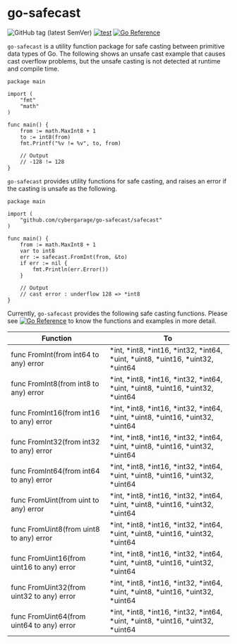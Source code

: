 # go-safecast

![GitHub tag (latest SemVer)](https://img.shields.io/github/v/tag/cybergarage/go-safecast)
[![test](https://github.com/cybergarage/go-safecast/actions/workflows/make.yml/badge.svg)](https://github.com/cybergarage/go-safecast/actions/workflows/make.yml)
[![Go Reference](https://pkg.go.dev/badge/github.com/cybergarage/go-safecast.svg)](https://pkg.go.dev/github.com/cybergarage/go-safecast)

`go-safecast` is a utility function package for safe casting between primitive data types of Go. The following shows an unsafe cast example that causes cast overflow problems, but the unsafe casting is not detected at runtime and compile time.

```
package main

import (
    "fmt"
    "math"
)

func main() {
    from := math.MaxInt8 + 1
    to := int8(from)
    fmt.Printf("%v != %v", to, from)

    // Output
    // -128 != 128
}
```

`go-safecast` provides utility functions for safe casting, and raises an error if the casting is unsafe as the following.

```
package main

import (
    "github.com/cybergarage/go-safecast/safecast"
)

func main() {
    from := math.MaxInt8 + 1
    var to int8
    err := safecast.FromInt(from, &to)
    if err := nil {
        fmt.Println(err.Error())
    }

    // Output
    // cast error : underflow 128 => *int8
}
```

Currently, `go-safecast` provides the following safe casting functions. Please see [![Go Reference](https://pkg.go.dev/badge/github.com/cybergarage/go-safecast.svg)](https://pkg.go.dev/github.com/cybergarage/go-safecast) to know the functions and examples in more detail. 

|Function                                 |To                                                                             |
|-----------------------------------------|-------------------------------------------------------------------------------|
|func FromInt(from int64 to any) error    | *int, *int8, *int16, *int32, *int64, *uint, *uint8, *uint16, *uint32, *uint64 |
|func FromInt8(from int8 to any) error    | *int, *int8, *int16, *int32, *int64, *uint, *uint8, *uint16, *uint32, *uint64 |
|func FromInt16(from int16 to any) error  | *int, *int8, *int16, *int32, *int64, *uint, *uint8, *uint16, *uint32, *uint64 |
|func FromInt32(from int32 to any) error  | *int, *int8, *int16, *int32, *int64, *uint, *uint8, *uint16, *uint32, *uint64 |
|func FromInt64(from int64 to any) error  | *int, *int8, *int16, *int32, *int64, *uint, *uint8, *uint16, *uint32, *uint64 |
|func FromUint(from uint to any) error    | *int, *int8, *int16, *int32, *int64, *uint, *uint8, *uint16, *uint32, *uint64 |
|func FromUint8(from uint8 to any) error  | *int, *int8, *int16, *int32, *int64, *uint, *uint8, *uint16, *uint32, *uint64 |
|func FromUint16(from uint16 to any) error| *int, *int8, *int16, *int32, *int64, *uint, *uint8, *uint16, *uint32, *uint64 |
|func FromUint32(from uint32 to any) error| *int, *int8, *int16, *int32, *int64, *uint, *uint8, *uint16, *uint32, *uint64 |
|func FromUint64(from uint64 to any) error| *int, *int8, *int16, *int32, *int64, *uint, *uint8, *uint16, *uint32, *uint64 |

